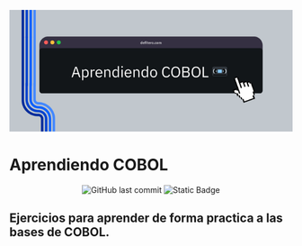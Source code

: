 ![Aprendiendo COBOL](https://raw.githubusercontent.com/daviddefitero/aprendiendo-cobol/refs/heads/main/media/banner.png)

# Aprendiendo COBOL

<p align="center">
	<img alt="GitHub last commit" src="https://img.shields.io/github/last-commit/daviddefitero/aprendiendo-cobol">
	<img alt="Static Badge" src="https://img.shields.io/badge/aprende_m%C3%A1s-en_linkedin-blue?link=https%3A%2F%2Fwww.linkedin.com%2Fin%2Fdavid-de-fitero%2F">
</p>

## Ejercicios para aprender de forma practica a las bases de COBOL.